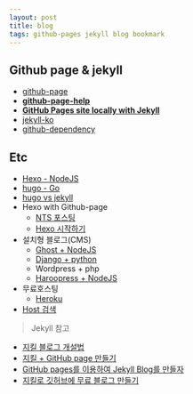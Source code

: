 ```yaml
---
layout: post
title: blog
tags: github-pages jekyll blog bookmark
---
```


## Github page & jekyll

- [github-page](https://pages.github.com/)
- [**github-page-help**](https://help.github.com/categories/github-pages-basics/)
- [**GitHub Pages site locally with Jekyll**](https://help.github.com/articles/setting-up-your-github-pages-site-locally-with-jekyll/)
- [jekyll-ko](https://jekyllrb-ko.github.io/)
- [github-dependency](https://pages.github.com/versions/)

## Etc

- [Hexo - NodeJS](https://hexo.io/)
- [hugo - Go](https://gohugo.io/)
- [hugo vs jekyll](http://www.barbarito.me/blog/hugo-vs-jekyll/)
- Hexo with Github-page
  - [NTS 포스팅](http://wit.nts-corp.com/2013/09/10/148)
  - [Hexo 시작하기](https://hyunseob.github.io/2016/02/23/start-hexo/)
- 설치형 블로그(CMS)
  - [Ghost + NodeJS](https://ghost.org/)
  - [Django + python](https://www.django-cms.org/en/)
  - Wordpress + php
  - [Haroopress + NodeJS](http://haroopress.com/)
- 무료호스팅
  - [Heroku](https://www.heroku.com/)
- [Host 검색](http://whois.kisa.or.kr/kor/)

>Jekyll 참고

- [지킬 블로그 개설법](http://vjinn.github.io/)
- [지킬 + GitHub page 만들기](http://blog.saltfactory.net/jekyll/upgrade-github-pages-dependency-versions.html)
- [GitHub pages를 이용하여 Jekyll Blog를 만들자](http://halryang.net/Start-Blogging-With-Jekyll/)
- [지킬로 깃허브에 무료 블로그 만들기](https://nolboo.kim/blog/2013/10/15/free-blog-with-github-jekyll/)
